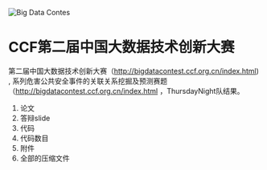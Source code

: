 ![Big Data Contes](http://bigdatacontest.ccf.org.cn/title1.jpg)

# CCF第二届中国大数据技术创新大赛 
第二届中国大数据技术创新大赛（http://bigdatacontest.ccf.org.cn/index.html) , 系列危害公共安全事件的关联关系挖掘及预测赛题（http://bigdatacontest.ccf.org.cn/index.html
，ThursdayNight队结果。



1. 论文
2. 答辩slide
3. 代码
4. 代码数目
5. 附件
6. 全部的压缩文件

